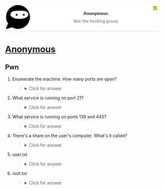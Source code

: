 <p align="center">
   <img src="https://github.com/Kevinovitz/TryHackMe_Writeups/blob/main/anonymous/anonymous_Cover.png" alt="Anonymous">
</p>

# [Anonymous](https://github.com/Kevinovitz/TryHackMe_Writeups/tree/main/anonymous)



## Pwn



1. Enumerate the machine.  How many ports are open?



   ><details><summary>Click for answer</summary>4</details>

2. What service is running on port 21?



   ><details><summary>Click for answer</summary>ftp</details>

3. What service is running on ports 139 and 445?



   ><details><summary>Click for answer</summary>smb</details>

4. There's a share on the user's computer.  What's it called?



   ><details><summary>Click for answer</summary>pics</details>

5. user.txt



   ><details><summary>Click for answer</summary>90d6f992585815ff991e68748c414740</details>

6. root.txt



   ><details><summary>Click for answer</summary>4d930091c31a622a7ed10f27999af363</details>
